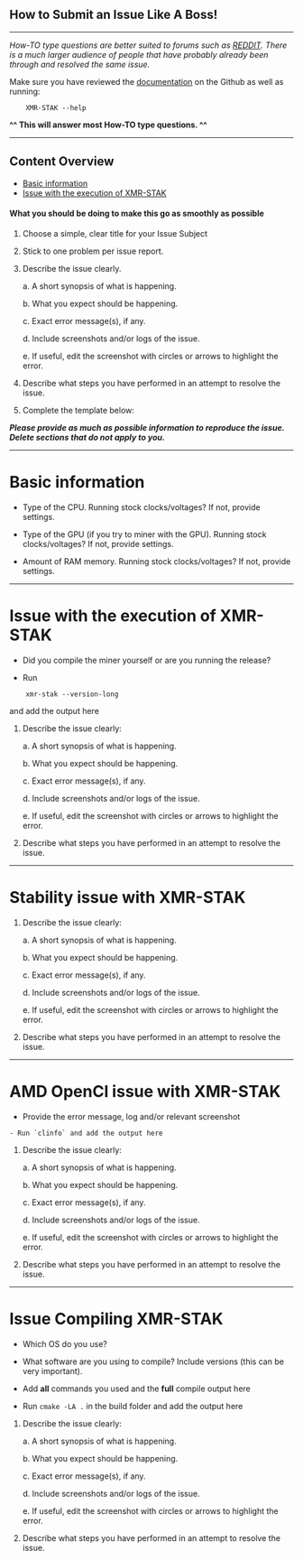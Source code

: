 ## How to Submit an Issue Like A Boss!
---
_How-TO type questions are better suited to forums such as [REDDIT](https://www.reddit.com/r/MoneroMining/new/).
There is a much larger audience of people that have probably
already been through and resolved the same issue._

Make sure you have reviewed the [documentation](https://github.com/fireice-uk/xmr-stak/tree/master/doc) on the Github as well as running:
```
	XMR-STAK --help
```
**^^ This will answer most How-TO type questions. ^^**

---
  
## Content Overview

* [Basic information](./README.md#basic-information)
* [Issue with the execution of XMR-STAK](./README.md#Issue-with-the-execution-of-XMR-STAK)
  
  
#### What you should be doing to make this go as smoothly as possible

1. Choose a simple, clear title for your Issue Subject
2. Stick to one problem per issue report.
3. Describe the issue clearly.

    a. A short synopsis of what is happening.
    
    b. What you expect should be happening.
    
    c. Exact error message(s), if any.

	d. Include screenshots and/or logs of the issue.
    
	e. If useful, edit the screenshot with circles or arrows to highlight the error.
    
7. Describe what steps you have performed in an attempt to resolve the issue.
8. Complete the template below:


_**Please provide as much as possible information to reproduce the issue. Delete sections that do not apply to you.**_

---
# Basic information 
  - Type of the CPU. Running stock clocks/voltages? If not, provide settings.  
  
  - Type of the GPU (if you try to miner with the GPU). Running stock clocks/voltages? If not, provide settings.  
  
  - Amount of RAM memory. Running stock clocks/voltages? If not, provide settings.  
 
--- 
  # Issue with the execution of XMR-STAK
 - Did you compile the miner yourself or are you running the release?  
   
   
 - Run  
 
```
    xmr-stak --version-long
```
and add the output here  
  
  
  
 1. Describe the issue clearly:
 
	a. A short synopsis of what is happening.
    
	b. What you expect should be happening.
    
	c. Exact error message(s), if any.
    
	d. Include screenshots and/or logs of the issue.
    
	e. If useful, edit the screenshot with circles or arrows to highlight the error.
        
 2. Describe what steps you have performed in an attempt to resolve the issue.

---
# Stability issue with XMR-STAK
 1. Describe the issue clearly:
 
	a. A short synopsis of what is happening.
    
	b. What you expect should be happening.
    
	c. Exact error message(s), if any.
    
	d. Include screenshots and/or logs of the issue.
    
	e. If useful, edit the screenshot with circles or arrows to highlight the error.
        
 2. Describe what steps you have performed in an attempt to resolve the issue.

---
# AMD OpenCl issue with XMR-STAK
 - Provide the error message, log and/or relevant screenshot
  ```
 - Run `clinfo` and add the output here
  ```


 1. Describe the issue clearly:
 
	a. A short synopsis of what is happening.
    
	b. What you expect should be happening.
    
	c. Exact error message(s), if any.
    
	d. Include screenshots and/or logs of the issue.
    
	e. If useful, edit the screenshot with circles or arrows to highlight the error.
        
 2. Describe what steps you have performed in an attempt to resolve the issue.

---
# Issue Compiling XMR-STAK
 - Which OS do you use?
 
 - What software are you using to compile? Include versions (this can be very important).
 
 - Add **all** commands you used and the **full** compile output here
 
 - Run `cmake -LA .` in the build folder and add the output here
 
 
 
 
 1. Describe the issue clearly:
 
	a. A short synopsis of what is happening.
    
	b. What you expect should be happening.
    
	c. Exact error message(s), if any.
    
	d. Include screenshots and/or logs of the issue.
    
	e. If useful, edit the screenshot with circles or arrows to highlight the error.
        
 2. Describe what steps you have performed in an attempt to resolve the issue.
